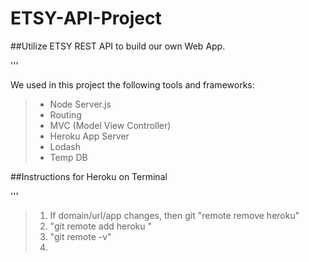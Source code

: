 ETSY-API-Project
=================

##Utilize ETSY REST API to build our own Web App.

'''

We used in this project the following tools and frameworks:
>- Node Server.js
>- Routing
>- MVC (Model View Controller)
>- Heroku App Server
>- Lodash
>- Temp DB

##Instructions for Heroku on Terminal

'''

>1. If domain/url/app changes, then git "remote remove heroku"
>2. "git remote add heroku <url>"
>3. "git remote -v"
>4. 
